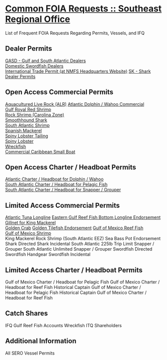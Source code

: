 # [Common FOIA Requests :: Southeast Regional Office](http://sero.nmfs.noaa.gov/operations_management_information_services/constituency_services_branch/freedom_of_information_act/common_foia/index.html)  

List of Frequent FOIA Requests Regarding Permits, Vessels, and IFQ  

## Dealer Permits  

[GASD - Gulf and South Atlantic Dealers](foia-dealers-gulf-and-south-atlantic-dealers-gasd.md)  
[Domestic Swordfish Dealers](foia-dealers-sd-domestic-swordfish-dealer-permits.md)  
[International Trade Permit (at NMFS Headquarters Website)](foia-dealers-high-migratory-species-international-trade-permit-dealers.md)
[SK - Shark Dealer Permits](foia-dealers-sk-shark-dealer-permits.md)  

## Open Access Commercial Permits  
[Aquacultured Live Rock (ALR)](foia-oa-commercial-permits-aquacultured-live-rock-alr.md)
[Atlantic Dolphin / Wahoo Commercial](foia-oa-commercial-permits-atlantic-dolphin-wahoo-commercial.md)  
[Gulf Royal Red Shrimp](foia-oa-commercial-gulf-royal-red-shrimp.md)  
[Rock Shrimp (Carolina Zone)](foia-oa-commercial-rock-shrimp-carolina-zone.md)  
[Smoothhound Shark](foia-oa-commercial-smoothound-shark.md)  
[South Atlantic Shrimp](foia-oa-commercial-south-atlantic-shrimp.md)  
[Spanish Mackerel](foia-oa-commercial-spanish-mackeral.md)  
[Spiny Lobster Tailing](foia-oa-commercial-spiny-lobster-tailing.md)  
[Spiny Lobster](foia-oa-commercial-spiny-lobster.md)  
[Wreckfish](foia-oa-commercial-wreckfish.md)  
[Commercial Caribbean Small Boat](foia-oa-commercial-caribbean-small-boat.md)  

## Open Access Charter / Headboat Permits  
[Atlantic Charter / Headboat for Dolphin / Wahoo](foia-oa-charter-headboat-atlantic-charter-headboat-for-dolphin-wahoo.md)  
[South Atlantic Charter / Headboat for Pelagic Fish](foia-oa-charter-headboat-south-atlantic-charter-headboat-for-pelagic-fish.md)  
[South Atlantic Charter / Headboat for Snapper / Grouper](foia-oa-charter-headboat-south-atlantic-charter-headboat-for-snapper-grouper.md)  

## Limited Access Commercial Permits  
[Atlantic Tuna Longline](foia-limited-access-commercial-permits-atlantic-tuna-longline.md)
[Eastern Gulf Reef Fish Bottom Longline Endorsement](foia-limited-access-commercial-permits-eastern-gulf-reef-fish-bottom-longline-endorsement.md)
[Gillnet for King Mackerel](foia-limited-access-commercial-permits-gillnet-for-king-mackerel.md)  
[Golden Crab](foia-limited-access-commercial-permits-golden-crab.md)
[Golden Tilefish Endorsement](foia-limited-access-commercial-permits-golden-tilefish-endorsement.md)
[Gulf of Mexico Reef Fish](foia-limited-access-commercial-permits-gulf-of-mexico-reef-fish.md)  
[Gulf of Mexico Shrimp](foia-limited-access-commercial-permits-gulf-of-mexico-shrimp.md)  
King Mackerel
Rock Shrimp (South Atlantic EEZ)
Sea Bass Pot Endorsement
Shark Directed
Shark Incidental
South Atlantic 225lb Trip Limit Snapper / Grouper
South Atlantic Unlimited Snapper / Grouper
Swordfish Directed
Swordfish Handgear
Swordfish Incidental

## Limited Access Charter / Headboat Permits
Gulf of Mexico Charter / Headboat for Pelagic Fish
Gulf of Mexico Charter / Headboat for Reef Fish
Historical Captain Gulf of Mexico Charter / Headboat for Pelagic Fish
Historical Captain Gulf of Mexico Charter / Headboat for Reef Fish

## Catch Shares
IFQ Gulf Reef Fish Accounts
Wreckfish ITQ Shareholders

## Additional Information
All SERO Vessel Permits  


